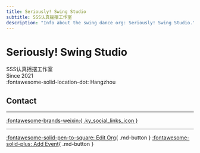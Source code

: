 ```yaml
---
title: Seriously! Swing Studio
subtitle: SSS认真摇摆工作室
description: "Info about the swing dance org: Seriously! Swing Studio."
---
```


# Seriously! Swing Studio

SSS认真摇摆工作室  
Since 2021  
:fontawesome-solid-location-dot: Hangzhou  


## Contact


---

 [:fontawesome-brands-weixin:{ .ky_social_links_icon }](# "SSS认真摇摆工作室")

---

[:fontawesome-solid-pen-to-square: Edit Org](https://github.com/swingdance/orgs/issues/new?assignees=&labels=update+org&projects=&template=03-update_entity.yml&title=Update%20Org%3A%20zh_CN%20%E2%80%A2%20Seriously%21%20Swing%20Studio&region=zh_CN&id=seriously-swing-studio&name=Seriously%21%20Swing%20Studio){ .md-button } [:fontawesome-solid-plus: Add Event](https://github.com/swingdance/events/issues/new?assignees=&labels=add+event&projects=&template=02-add_entity.yml&title=Add%20Event%3A%20zh_CN%20%E2%80%A2%20%3CName%3E&region=zh_CN&province=Zhejiang&city=Hangzhou&org_id=seriously-swing-studio){ .md-button }
